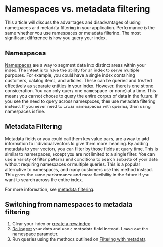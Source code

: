 # Namespaces vs. metadata filtering

This article will discuss the advantages and disadvantages of using namespaces
and metadata filtering in your application. Performance is the same whether
you use namespaces or metadata filtering. The most significant difference is
how you query your index.

## Namespaces

[Namespaces](/guides/index-data/indexing-overview#namespaces) are a way to segment data into distinct areas within your index.
The intent is to have the ability for an index to serve multiple purposes. For
example, you could have a single index containing customers, catalog items,
and articles. These can be queried and treated effectively as separate
entities in your index. However, there is one strong consideration. You can
only query one namespace (or none) at a time. This means you cannot choose to
query the entire corpus of data in the future. If you see the need to query
across namespaces, then use metadata filtering instead. If you never need to
cross namespaces with queries, then using namespaces is fine.

## Metadata Filtering

Metadata fields or you could call them key:value pairs, are a way to add
information to individual vectors to give them more meaning. By adding
metadata to your vectors, you can filter by those fields at query time. This
is similar to namespaces, except you are not limited to a single filter. You
can use a variety of filter patterns and conditions to search subsets of your
data without requiring namespaces or multiple queries. This is a popular
alternative to namespaces, and many customers use this method instead. This
gives the same performance and more flexibility in the future if you want to
search across the entire index.

For more information, see [metadata filtering](/guides/index-data/indexing-overview#metadata).

## Switching from namespaces to metadata filtering

1. Clear your index or [create a new index](https://www.pinecone.io/docs/api/operation/create_index/)
2. [Re-ingest](https://www.pinecone.io/docs/api/operation/upsert/)
   your data and use a metadata field instead. Leave out the namespace
   parameter.
3. Run queries using the methods outlined on [Filtering with metadata](/guides/index-data/indexing-overview#metadata).
